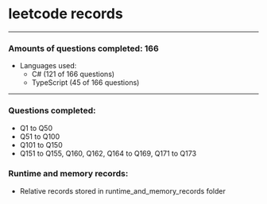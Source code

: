 # leetcode records
-----
### Amounts of questions completed: 166
- Languages used:
  - C# (121 of 166 questions)
  - TypeScript (45 of 166 questions)
-----
### Questions completed:
- Q1 to Q50
- Q51 to Q100
- Q101 to Q150
- Q151 to Q155, Q160, Q162, Q164 to Q169, Q171 to Q173
### Runtime and memory records:
- Relative records stored in runtime_and_memory_records folder